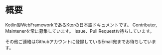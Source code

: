 # 概要

Kotlin製WebFrameworkである[Ktor](https://jp.ktor.work)の日本語ドキュメントです。
Contributer, Maintenerを常に募集しています。
Issue、Pull Requestお待ちしています。

その他ご連絡はGithubアカウントに登録しているEmail宛までお待ちしています。

